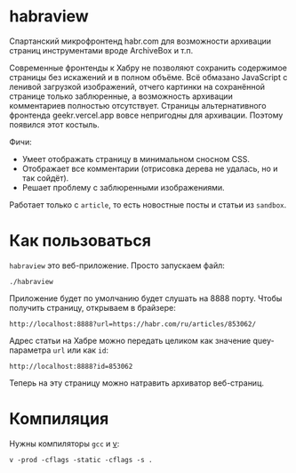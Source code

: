 # habraview

Спартанский микрофронтенд habr.com для возможности архивации страниц
инструментами вроде ArchiveBox и т.п.

Современные фронтенды к Хабру не позволяют сохранить содержимое страницы
без искажений и в полном объёме. Всё обмазано JavaScript с ленивой загрузкой
изображений, отчего картинки на сохранённой странице только заблюренные, а
возможность архивации комментариев полностью отсутствует. Страницы
альтернативного фронтенда geekr.vercel.app вовсе непригодны для архивации.
Поэтому появился этот костыль.

Фичи:

* Умеет отображать страницу в минимальном сносном CSS.
* Отображает все комментарии (отрисовка дерева не удалась, но и так сойдёт).
* Решает проблему с заблюренными изображениями.

Работает только с `article`, то есть новостные посты и статьи из `sandbox`.

# Как пользоваться

`habraview` это веб-приложение. Просто запускаем файл:

```
./habraview
```

Приложение будет по умолчанию будет слушать на 8888 порту. Чтобы получить
страницу, открываем в брайзере:

```
http://localhost:8888?url=https://habr.com/ru/articles/853062/
```

Адрес статьи на Хабре можно передать целиком как значение quey-параметра `url`
или как `id`:

```
http://localhost:8888?id=853062
```

Теперь на эту страницу можно натравить архиватор веб-страниц.

# Компиляция

Нужны компиляторы `gcc` и [v](https://vlang.io):

```
v -prod -cflags -static -cflags -s .
```
